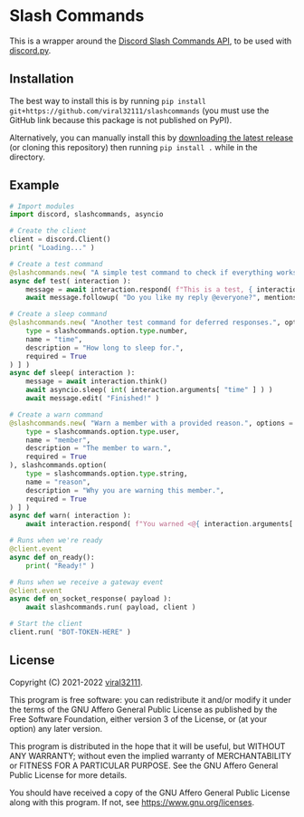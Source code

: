 # Slash Commands

This is a wrapper around the [Discord Slash Commands API](https://discord.com/developers/docs/interactions/slash-commands), to be used with [discord.py](https://github.com/Rapptz/discord.py).

## Installation

The best way to install this is by running `pip install git+https://github.com/viral32111/slashcommands` (you must use the GitHub link because this package is not published on PyPI).

Alternatively, you can manually install this by [downloading the latest release](https://github.com/viral32111/slashcommands/releases/latest) (or cloning this repository) then running `pip install .` while in the directory.

## Example

```python
# Import modules
import discord, slashcommands, asyncio

# Create the client
client = discord.Client()
print( "Loading..." )

# Create a test command
@slashcommands.new( "A simple test command to check if everything works." )
async def test( interaction ):
	message = await interaction.respond( f"This is a test, { interaction.user.username }!" )
	await message.followup( "Do you like my reply @everyone?", mentions = discord.AllowedMentions.none() )

# Create a sleep command
@slashcommands.new( "Another test command for deferred responses.", options = [ slashcommands.option(
	type = slashcommands.option.type.number,
	name = "time",
	description = "How long to sleep for.",
	required = True
) ] )
async def sleep( interaction ):
	message = await interaction.think()
	await asyncio.sleep( int( interaction.arguments[ "time" ] ) )
	await message.edit( "Finished!" )

# Create a warn command
@slashcommands.new( "Warn a member with a provided reason.", options = [ slashcommands.option(
	type = slashcommands.option.type.user,
	name = "member",
	description = "The member to warn.",
	required = True
), slashcommands.option(
	type = slashcommands.option.type.string,
	name = "reason",
	description = "Why you are warning this member.",
	required = True
) ] )
async def warn( interaction ):
	await interaction.respond( f"You warned <@{ interaction.arguments[ 'member' ] }> for { interaction.arguments[ 'reason' ] }.", hidden = True )

# Runs when we're ready
@client.event
async def on_ready():
	print( "Ready!" )

# Runs when we receive a gateway event
@client.event
async def on_socket_response( payload ):
	await slashcommands.run( payload, client )

# Start the client
client.run( "BOT-TOKEN-HERE" )
```

## License

Copyright (C) 2021-2022 [viral32111](https://viral32111.com).

This program is free software: you can redistribute it and/or modify
it under the terms of the GNU Affero General Public License as published by
the Free Software Foundation, either version 3 of the License, or
(at your option) any later version.

This program is distributed in the hope that it will be useful,
but WITHOUT ANY WARRANTY; without even the implied warranty of
MERCHANTABILITY or FITNESS FOR A PARTICULAR PURPOSE. See the
GNU Affero General Public License for more details.

You should have received a copy of the GNU Affero General Public License
along with this program. If not, see https://www.gnu.org/licenses.
